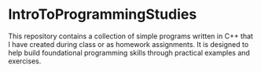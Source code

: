 # IntroToProgrammingStudies
This repository contains a collection of simple programs written in C++ that I have created during class or as homework assignments. It is designed to help build foundational programming skills through practical examples and exercises.
